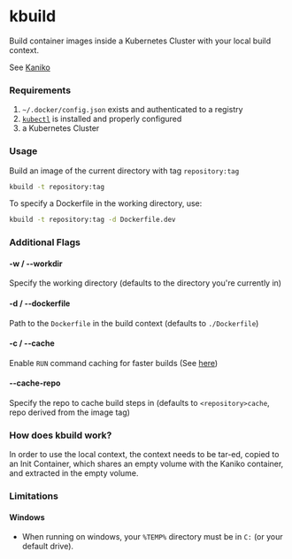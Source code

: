 # kbuild

Build container images inside a Kubernetes Cluster with your local build context.

See [Kaniko](https://github.com/GoogleContainerTools/kaniko)

### Requirements
1. `~/.docker/config.json` exists and authenticated to a registry
2. [`kubectl`](https://kubernetes.io/docs/tasks/tools/install-kubectl/#install-kubectl-binary-using-curl) is installed and properly configured 
3. a Kubernetes Cluster

### Usage

Build an image of the current directory with tag `repository:tag`

```bash
kbuild -t repository:tag
````

To specify a Dockerfile in the working directory, use:

```bash
kbuild -t repository:tag -d Dockerfile.dev
```

### Additional Flags
 
#### -w / --workdir

Specify the working directory (defaults to the directory you're currently in)

#### -d / --dockerfile

Path to the `Dockerfile` in the build context (defaults to `./Dockerfile`)

#### -c / --cache

Enable `RUN` command caching for faster builds (See [here](https://github.com/GoogleContainerTools/kaniko/blob/master/README.md#--cache))

#### --cache-repo

Specify the repo to cache build steps in (defaults to `<repository>cache`, repo derived from the image tag)

### How does kbuild work?

In order to use the local context, the context needs to be tar-ed, copied to an Init Container, which shares an
empty volume with the Kaniko container, and extracted in the empty volume. 

### Limitations

#### Windows
* When running on windows, your `%TEMP%` directory must be in `C:` (or your default drive).